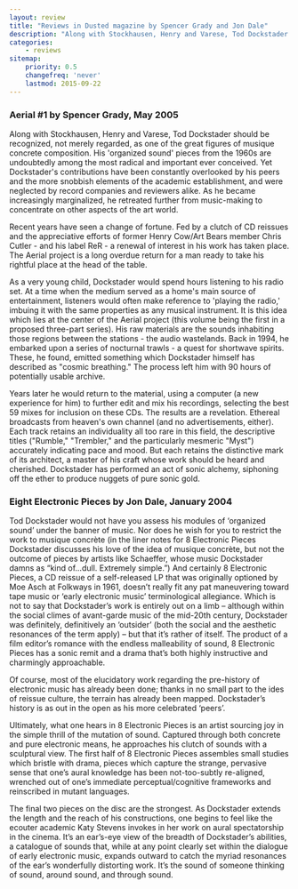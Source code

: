 ```yaml
---
layout: review
title: "Reviews in Dusted magazine by Spencer Grady and Jon Dale"
description: "Along with Stockhausen, Henry and Varese, Tod Dockstader should be recognized, not merely regarded, as one of the great figures of musique concrete composition. His 'organized sound' pieces from the 1960s are undoubtedly among the most radical and important ever conceived."
categories:
    - reviews
sitemap:
    priority: 0.5
    changefreq: 'never'
    lastmod: 2015-09-22
---
```


### Aerial #1 by Spencer Grady, May 2005

Along with Stockhausen, Henry and Varese, Tod Dockstader should be recognized, not merely regarded, as one of the great figures of musique concrete composition. His 'organized sound' pieces from the 1960s are undoubtedly among the most radical and important ever conceived. Yet Dockstader's contributions have been constantly overlooked by his peers and the more snobbish elements of the academic establishment, and were neglected by record companies and reviewers alike. As he became increasingly marginalized, he retreated further from music-making to concentrate on other aspects of the art world.

Recent years have seen a change of fortune. Fed by a clutch of CD reissues and the appreciative efforts of former Henry Cow/Art Bears member Chris Cutler - and his label ReR - a renewal of interest in his work has taken place. The Aerial project is a long overdue return for a man ready to take his rightful place at the head of the table.

As a very young child, Dockstader would spend hours listening to his radio set. At a time when the medium served as a home's main source of entertainment, listeners would often make reference to 'playing the radio,' imbuing it with the same properties as any musical instrument. It is this idea which lies at the center of the Aerial project (this volume being the first in a proposed three-part series). His raw materials are the sounds inhabiting those regions between the stations - the audio wastelands. Back in 1994, he embarked upon a series of nocturnal trawls - a quest for shortwave spirits. These, he found, emitted something which Dockstader himself has described as "cosmic breathing." The process left him with 90 hours of potentially usable archive.

Years later he would return to the material, using a computer (a new experience for him) to further edit and mix his recordings, selecting the best 59 mixes for inclusion on these CDs. The results are a revelation. Ethereal broadcasts from heaven's own channel (and no advertisements, either). Each track retains an individuality all too rare in this field, the descriptive titles ("Rumble," "Trembler," and the particularly mesmeric "Myst") accurately indicating pace and mood. But each retains the distinctive mark of its architect, a master of his craft whose work should be heard and cherished. Dockstader has performed an act of sonic alchemy, siphoning off the ether to produce nuggets of pure sonic gold.

[//]: <> (http://www.dustedmagazine.com/reviews/2174)

### Eight Electronic Pieces by Jon Dale, January 2004

Tod Dockstader would not have you assess his modules of ‘organized sound’ under the banner of music. Nor does he wish for you to restrict the work to musique concrète (in the liner notes for 8 Electronic Pieces Dockstader discusses his love of the idea of musique concrète, but not the outcome of pieces by artists like Schaeffer, whose music Dockstader damns as “kind of...dull. Extremely simple.”) And certainly 8 Electronic Pieces, a CD reissue of a self-released LP that was originally optioned by Moe Asch at Folkways in 1961, doesn’t really fit any pat maneuvering toward tape music or ‘early electronic music’ terminological allegiance. Which is not to say that Dockstader’s work is entirely out on a limb – although within the social climes of avant-garde music of the mid-20th century, Dockstader was definitely, definitively an ‘outsider’ (both the social and the aesthetic resonances of the term apply) – but that it’s rather of itself. The product of a film editor’s romance with the endless malleability of sound, 8 Electronic Pieces has a sonic remit and a drama that’s both highly instructive and charmingly approachable.

Of course, most of the elucidatory work regarding the pre-history of electronic music has already been done; thanks in no small part to the ides of reissue culture, the terrain has already been mapped. Dockstader’s history is as out in the open as his more celebrated ‘peers’.

Ultimately, what one hears in 8 Electronic Pieces is an artist sourcing joy in the simple thrill of the mutation of sound. Captured through both concrete and pure electronic means, he approaches his clutch of sounds with a sculptural view. The first half of 8 Electronic Pieces assembles small studies which bristle with drama, pieces which capture the strange, pervasive sense that one’s aural knowledge has been not-too-subtly re-aligned, wrenched out of one’s immediate perceptual/cognitive frameworks and reinscribed in mutant languages.

The final two pieces on the disc are the strongest. As Dockstader extends the length and the reach of his constructions, one begins to feel like the ecouter academic Katy Stevens invokes in her work on aural spectatorship in the cinema. It’s an ear’s-eye view of the breadth of Dockstader’s abilities, a catalogue of sounds that, while at any point clearly set within the dialogue of early electronic music, expands outward to catch the myriad resonances of the ear’s wonderfully distorting work. It’s the sound of someone thinking of sound, around sound, and through sound.

[//]: <> (http://www.dustedmagazine.com/reviews/1203)